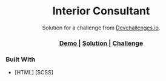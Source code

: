 <!-- Please update value in the {}  -->

<h1 align="center">Interior Consultant</h1>

<div align="center">
   Solution for a challenge from  <a href="http://devchallenges.io" target="_blank">Devchallenges.io</a>.
</div>

<div align="center">
  <h3>
    <a href="https://ibrahimlama.github.io/Responsive-Designs/interior-consultant-master/">
      Demo
    </a>
    <span> | </span>
    <a href="https://github.com/IbrahimLama/Responsive-Designs/tree/main/interior-consultant-master">
      Solution
    </a>
    <span> | </span>
    <a href="https://www.figma.com/file/3cf83hHRBAGjG5EKPcG2bV/interior-consultant-challenge?node-id=1%3A31">
      Challenge
    </a>
  </h3>
</div>

### Built With

- [HTML] [SCSS]
